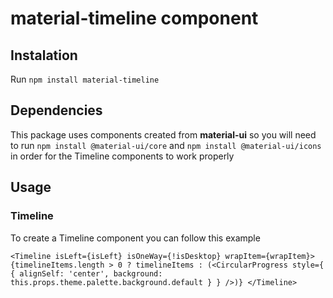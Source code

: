# material-timeline component

## Instalation

Run `npm install material-timeline`

## Dependencies

This package uses components created from __material-ui__ so you will need to run
`npm install @material-ui/core`
and `npm install @material-ui/icons` in order for the Timeline components to work properly

## Usage

### Timeline

To create a Timeline component you can follow this example

 `<Timeline
        isLeft={isLeft}
        isOneWay={!isDesktop}
        wrapItem={wrapItem}>
          {timelineItems.length > 0 ? timelineItems : (<CircularProgress style={
							{
								alignSelf: 'center',
								background: this.props.theme.palette.background.default
							}
						} />)}
      </Timeline>`